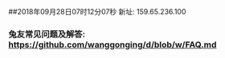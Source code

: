 ##2018年09月28日07时12分07秒 新址: 159.65.236.100
### 兔友常见问题及解答: https://github.com/wanggonging/d/blob/w/FAQ.md

